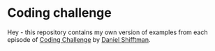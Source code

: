# Coding challenge

Hey - this repository contains my own version of examples from each episode of [Coding Challenge](https://www.youtube.com/watch?v=17WoOqgXsRM&list=PLRqwX-V7Uu6ZiZxtDDRCi6uhfTH4FilpH) by [Daniel Shifftman](https://thecodingtrain.com/about).